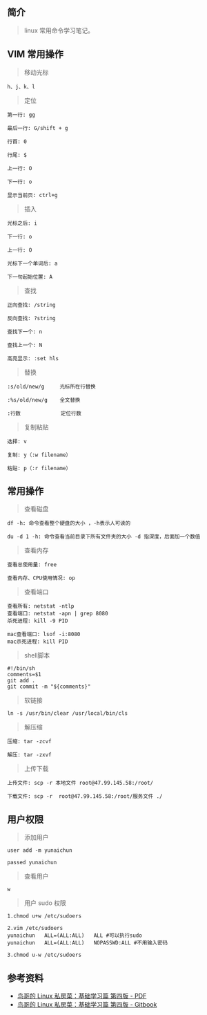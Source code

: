 ## 简介

> linux 常用命令学习笔记。

## VIM 常用操作

> 移动光标

```text
h、j、k、l 
```

> 定位

```text
第一行: gg

最后一行: G/shift + g

行首: 0

行尾: $

上一行: O

下一行: o

显示当前页: ctrl+g
```

> 插入

```text
光标之后: i

下一行: o

上一行: O

光标下一个单词后: a

下一句起始位置: A
```

> 查找

```text
正向查找: /string

反向查找: ?string

查找下一个: n

查找上一个: N

高亮显示: :set hls
```

> 替换

```text
:s/old/new/g     光标所在行替换

:%s/old/new/g    全文替换

:行数             定位行数
```

> 复制粘贴

```text
选择: v

复制: y（:w filename）

粘贴: p（:r filename）
```

## 常用操作

> 查看磁盘

```text
df -h: 命令查看整个硬盘的大小 ，-h表示人可读的

du -d 1 -h: 命令查看当前目录下所有文件夹的大小 -d 指深度，后面加一个数值
```

> 查看内存

```text
查看总使用量: free

查看内存、CPU使用情况: op
```

> 查看端口

```text
查看所有: netstat -ntlp
查看端口: netstat -apn | grep 8080
杀死进程: kill -9 PID

mac查看端口: lsof -i:8080
mac杀死进程: kill PID
```

> shell脚本

```text
#!/bin/sh
comments=$1
git add .
git commit -m "${comments}"
```

> 软链接

```text
ln -s /usr/bin/clear /usr/local/bin/cls
```

> 解压缩

```text
压缩: tar -zcvf

解压: tar -zxvf
```

> 上传下载

```text
上传文件: scp -r 本地文件 root@47.99.145.58:/root/

下载文件: scp -r  root@47.99.145.58:/root/服务文件 ./
```

## 用户权限

> 添加用户

```text
user add -m yunaichun

passed yunaichun
```

> 查看用户

```text
w
```

> 用户 sudo 权限

```text
1.chmod u+w /etc/sudoers

2.vim /etc/sudoers
yunaichun   ALL=(ALL:ALL)   ALL #可以执行sudo
yunaichun   ALL=(ALL:ALL)   NOPASSWD:ALL #不用输入密码

3.chmod u-w /etc/sudoers
```

## 参考资料

- [鸟哥的 Linux 私房菜：基础学习篇 第四版 - PDF](https://tiramisutes.github.io/images/PDF/vbird-linux-basic-4e.pdf)
- [鸟哥的 Linux 私房菜：基础学习篇 第四版 - Gitbook](https://wizardforcel.gitbooks.io/vbird-linux-basic-4e/content/)
